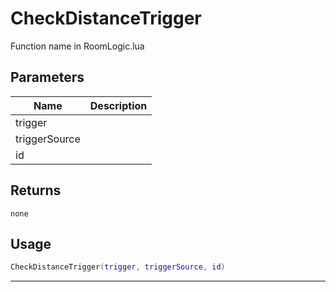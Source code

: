 # CheckDistanceTrigger

Function name in RoomLogic.lua

## Parameters

| Name          | Description |
| ------------- | ----------- |
| trigger       |             |
| triggerSource |             |
| id            |             |

## Returns

`none`

## Usage

```lua
CheckDistanceTrigger(trigger, triggerSource, id)
```

---
